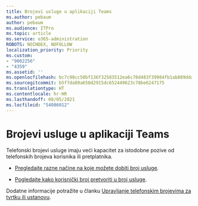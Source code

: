 ```yaml
---
title: Brojevi usluge u aplikaciji Teams
ms.author: pebaum
author: pebaum
ms.audience: ITPro
ms.topic: article
ms.service: o365-administration
ROBOTS: NOINDEX, NOFOLLOW
localization_priority: Priority
ms.custom:
- "9002256"
- "4359"
ms.assetid: ''
ms.openlocfilehash: bc7c98cc50bf136f32583512ea6c78d483f39984fb1ab889dda19d1c1391e90f
ms.sourcegitcommit: b5f7da89a650d2915dc652449623c78be6247175
ms.translationtype: HT
ms.contentlocale: hr-HR
ms.lasthandoff: 08/05/2021
ms.locfileid: "54086012"
---
```

# <a name="service-numbers-in-teams"></a>Brojevi usluge u aplikaciji Teams

Telefonski brojevi usluge imaju veći kapacitet za istodobne pozive od telefonskih brojeva korisnika ili pretplatnika. 

- [Pregledajte razne načine na koje možete dobiti broj usluge](https://docs.microsoft.com/microsoftteams/getting-service-phone-numbers). 

- [Pogledajte kako korisnički broj pretvoriti u broj usluge](https://docs.microsoft.com/microsoftteams/manage-phone-numbers-for-your-organization/phone-number-management-for-the-u-s).

Dodatne informacije potražite u članku [Upravljanje telefonskim brojevima za tvrtku ili ustanovu](https://docs.microsoft.com/microsoftteams/manage-phone-numbers-for-your-organization/manage-phone-numbers-for-your-organization).

